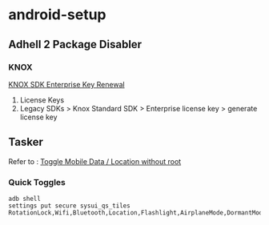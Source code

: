 # android-setup

## Adhell 2 Package Disabler

### KNOX 
[KNOX SDK Enterprise Key Renewal](https://seap.samsung.com/license-keys)
1. License Keys
2. Legacy SDKs > Knox Standard SDK > Enterprise license key > generate license key

## Tasker

Refer to : [Toggle Mobile Data / Location without root](https://www.reddit.com/r/tasker/comments/4zsi0e/project_share_toggle_settings_eg_location_mobile/?st=IZ3F16S4&sh=d7061415)

### Quick Toggles 

```
adb shell
settings put secure sysui_qs_tiles RotationLock,Wifi,Bluetooth,Location,Flashlight,AirplaneMode,DormantMode,work,MobileData,Hotspot
``` 
